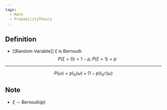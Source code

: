 ```yaml
---
tags:
  - Math
  - ProbabilityTheory
---
```

## Definition
- [[Random Variable]] $\xi$ is Bernoulli: $$P(\xi=0)=1-p, P(\xi=1)=p$$
---
$$P(\omega)=pI_A(\omega)+(1-p) I_{A^C}(\omega)$$
## Note
- $\xi \sim \text{Bernoulli}(p)$
